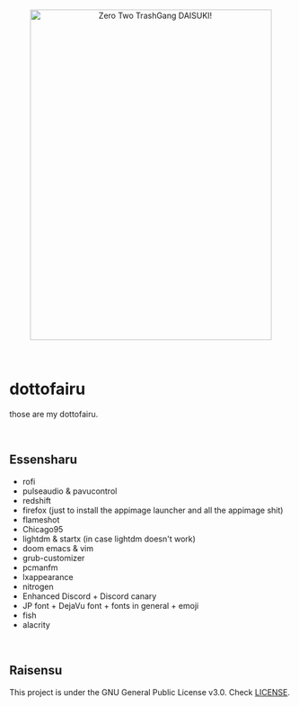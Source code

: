 <br>
<p align="center">
  <img src="https://i.imgur.com/PPTH3lA.png" alt="Zero Two TrashGang DAISUKI!" width="430" height="588">
  </p>
  <br>
  

# dottofairu #

those are my dottofairu.

<br>

## Essensharu ##

- rofi
- pulseaudio & pavucontrol
- redshift
- firefox (just to install the appimage launcher and all the appimage shit)
- flameshot
- Chicago95
- lightdm & startx (in case lightdm doesn't work)
- doom emacs & vim
- grub-customizer
- pcmanfm
- lxappearance
- nitrogen
- Enhanced Discord + Discord canary
- JP font + DejaVu font + fonts in general + emoji
- fish
- alacrity

<br>

## Raisensu ##
This project is under the GNU General Public License v3.0. Check [LICENSE](https://github.com/Scxrpion69/dotfiles/blob/master/LICENSE/ "LICENSE").
